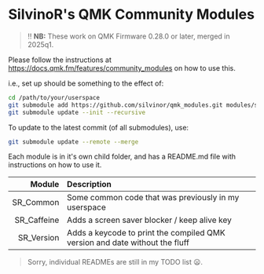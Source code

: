 # SilvinoR's QMK Community Modules

> :bangbang: **NB:** These work on QMK Firmware 0.28.0 or later, merged in 2025q1.

Please follow the instructions at https://docs.qmk.fm/features/community_modules on how to use this.

i.e., set up should be something to the effect of:

```sh
cd /path/to/your/userspace
git submodule add https://github.com/silvinor/qmk_modules.git modules/silvinor
git submodule update --init --recursive
```

To update to the latest commit (of all submodules), use:

```sh
git submodule update --remote --merge
```

Each module is in it's own child folder, and has a README.md file with instructions on how to use it.

| Module | Description |
| --:|:-- |
| SR_Common | Some common code that was previously in my userspace |
| SR_Caffeine | Adds a screen saver blocker / keep alive key |
| SR_Version | Adds a keycode to print the compiled QMK version and date without the fluff |

> Sorry, individual READMEs are still in my TODO list :frowning:.
